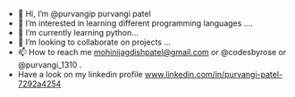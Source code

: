 - 👋 Hi, I’m @purvangip purvangi patel
- 👀 I’m interested in learning different programming languages ....
- 🌱 I’m currently learning python...
- 💞️ I’m looking to collaborate on projects ...
- 📫 How to reach me mohinijagdishpatel@gmail.com or @codesbyrose or @purvangi_1310 .
-  Have a look on my linkedin profile
www.linkedin.com/in/purvangi-patel-7292a4254
<!---
purvangip/purvangip is a ✨ special ✨ repository because its `README.md` (this file) appears on your GitHub profile.
You can click the Preview link to take a look at your changes.
--->
